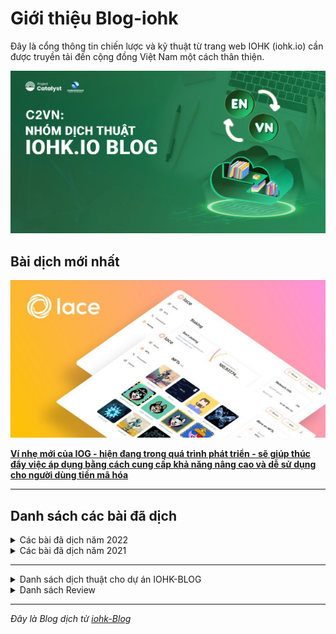 Giới thiệu Blog-iohk
============

Đây là cổng thông tin chiến lược và kỹ thuật từ trang web IOHK (iohk.io) cần được truyền tải đến cộng đồng Việt Nam một cách thân thiện.


![](img/Dich-thuat.png)



## Bài dịch mới nhất

![](../docs1/2022/06/img/2022-06-10-lace-speed-simplicity-and-seamless-flow.007.jpeg)

[**Ví nhẹ mới của IOG - hiện đang trong quá trình phát triển - sẽ giúp thúc đẩy việc áp dụng bằng cách cung cấp khả năng nâng cao và dễ sử dụng cho người dùng tiền mã hóa**](https://cardano2vn.io/docs1/2022/06/2022-06-10-lace-speed-simplicity-and-seamless-flow)

-------------------------------------------

## Danh sách các bài đã dịch 

<details>


<summary>
Các bài đã dịch năm 2022
</summary>

## Các bài đã dịch năm 2022

### Bài viết trong tháng 08 năm 2022
>[Giải thích về Ofelimos](https://cardano2vn.io/docs1/2022/08/2022-08-18-ofelimos-explained)
>
>[Kachina: hợp đồng thông minh bảo vệ quyền riêng tư](https://cardano2vn.io/docs1/2022/08/2022-08-05-kachina-privacy-preserving-smart-contracts/)
>
>[Những điều cần biết về Layer 1 & Layer 2](https://cardano2vn.io/docs1/2022/08/2022-08-05-layer-1-layer-2-all-you-need-to-know/)
>
>[Giới thiệu Ofelimos - giao thức đồng thuận bằng chứng công việc hữu ích - PoUW](https://cardano2vn.io/docs1/2022/08/2022-08-16-introducing-ofelimos-a-proof-of-useful-work-consensus-protocol)
 
### Bài viết trong tháng 07 năm 2022
 >
 [Cardano sắp nâng cấp Vasil: điều gì sẽ xảy ra
](https://cardano2vn.io/docs1/2022/07/2022-07-04-cardano-s-approaching-vasil-upgrade-what-to-expect)
>
[Phân tích về khả năng mở rộng của Cardano](https://cardano2vn.io/docs1/2022/07/2022-07-19-an-analysis-of-the-research-underpinning-cardanos-scalability)
>
 >[Ủy quyền của n](https://cardano2vn.io/docs1/2022/07/2022-07-28-staking-is-the-bedrock-of-cardano)
 >
 >[Những cầu nối và sidechains](https://cardano2vn.io/docs1/2022/07/2022-07-08-bridges-and-sidechains-wanchain-making-cardano-interoperable/)
 >
 >[Tổng quan nghiên cứu phần 3: Token-Stablecoin-Phí](https://cardano2vn.io/docs1/2022/07/2022-07-07-research-overview-part-3-tokens-stablecoins-and-fees)
 >
 >[Dữ liệu Cardano trên BigQuery](https://cardano2vn.io/docs1/2022/07/2022-07-01-cardano-data-on-bigquery/)
 
### Bài viết trong tháng 06 năm 2022
>
>[Cập nhật về nâng cấp Vasil](https://cardano2vn.io/docs1/2022/06/2022-06-20-vasil-upgrade-the-state-of-play)
>
[Tổng quan về nghiên cứu cho phép hỗ trợ hợp đồng thông minh trên Cardano
](https://cardano2vn.io/docs1/2022/06/2022-06-23-overview-of-the-research-enabling-smart-contract-support-on-cardano)
>
>[Từ Classic đến Chronos: Giải mã việc triển khai Ouroboros](https://cardano2vn.io/docs1/2022/06/2022-06-03-from-classic-to-chronos-the-implementations-of-ouroboros-explained)
>
> [Tổng quan nghiên cứu mang tính nền tảng của Cardano](https://cardano2vn.io/docs1/2022/06/2022-06-10-cardanos-foundational-research-overview/)
> 
> [Ví nhẹ Lace: tốc độ, đơn giản và thông suốt](https://cardano2vn.io/docs1/2022/06/2022-06-10-lace-speed-simplicity-and-seamless-flow/)
> 
> [Trang Tài liệu Cộng đồng về Plutus](https://cardano2vn.io/docs1/2022/06/2022-06-08-plutus-community-docs-a-new-documentation-site-for-devs-by-devs/)
> 
> [DISH ra mắt hệ thống nhận dạng phi tập trung](https://cardano2vn.io/docs1/2022/06/2022-06-07-dish-launches-decentralized-identification-and-loyalty-coin-system-built-on-input-output-global-iog-technology/)
> 
> [Cardano tại hội nghị đồng thuận: nhìn về tương lai](https://cardano2vn.io/docs1/2022/06/2022-06-06-cardano-at-consensus-a-look-ahead/)
> 
> [Fund9 thử thách Catalyst Natives Cardashift: demonstrating and monetizing impact](https://cardano2vn.io/docs1/2022/06/2022-06-01-fund9-catalyst-natives-cardashift-challenge-demonstrating-and-monetizing-impact/)

### Bài viết trong tháng 05 năm 2022
> 
>[Những điều bạn luôn muốn biết mà ngại đặt câu hỏi về Tổn thất tạm thời (Impermanent Loss)](https://cardano2vn.io/docs1/2022/05/2022-05-27-everything-you-always-wanted-to-know-about-impermanent-loss-and-were-afraid-to-ask/)
>
>[Học cách tạo hợp đồng thông minh cho lĩnh vực tài chính với chi phí thấp và giảm thiểu viết code trong Chương trình tiên phong của Marlowe](https://cardano2vn.io/docs1/2022/05/2022-05-11-learn-how-to-create-low-code-low-cost-financial-smart-contracts-in-the-marlowe-pioneers-program/)
>
>[Project Catalyst - Một chu trình phát triển hệ sinh thái Cardano](https://cardano2vn.io/docs1/2022/05/2022-05-10-project-catalyst-a-virtuous-cycle-of-cardano-ecosystem-development-investing-in-great-ideas-to-make-positive-real-world-changes/)
>
>[Atala SCAN: xác thực sản phẩm dựa trên blockchain](https://cardano2vn.io/docs1/2022/05/2022-05-04-atala-scan-blockchain-based-product-authentication/)

### Bài viết trong tháng 04 năm 2022
>
>[Khả năng tương tác là chìa khóa để phát triển blockchain](https://cardano2vn.io/docs1/2022/04/2022-04-28-interoperability-is-key-to-blockchain-growth/)
>
>[Guest Blog: hợp tác dựa trên khả năng tương tác của Cardano](https://cardano2vn.io/docs1/2022/04/2022-04-27-guest-blog-collaborating-on-cardano-interoperability/) 
>
>[Giới thiệu công cụ giao diện dòng lệnh (cli) mới cho Marlowe](https://cardano2vn.io/docs1/2022/04/2022-04-19-introducing-the-new-command-line-interface-tool-for-marlowe/)
>
>[Tăng cường thông lượng của Cardano với Tập lệnh tham chiếu](https://cardano2vn.io/docs1/2022/04/2022-04-13-boosting-cardano-s-throughput-with-script-referencing/)
>
>[Giới thiệu ủy quyền vote(dRep)](https://cardano2vn.io/docs1/2022/04/2022-04-11-introducing-the-concept-of-delegate-representatives-dreps)

### Bài viết trong tháng 03 năm 2022
>
>[Wave Financial ra mắt quỹ ADA yield](https://cardano2vn.io/docs1/2022/03/2022-03-31-wave-financial-launches-ada-yield-fund-to-support-cardanos-defi-ecosystem-growth)
>
>[Tăng thông lươngj giao gicj của Cardano](https://cardano2vn.io/docs1/2022/03/2022-03-21-increasing-the-transaction-throughput-of-cardano)
>
>[Vai trò quan trọng của AI/blockchain trong tương lai](https://cardano2vn.io/docs1/2022/03/2022-03-30-the-critical-role-of-ai-blockchain-synergy-in-humanity-s-future/)
>
>[Tăng thông lượng giao dịch của Cardano](https://cardano2vn.io/docs1/2022/03/2022-03-21-increasing-the-transaction-throughput-of-cardano/)
>
>[Tìm hiểu sâu hơn về Sân chơi Marlowe](https://cardano2vn.io/docs1/2022/03/2022-03-04-diving-deeper-into-the-marlowe-playground/)
>
>[Giới thiệu dự án Catalyst Fund8](https://cardano2vn.io/docs1/2022/03/2022-03-02-project-catalyst-cardano-s-innovation-engine-launches-fund8)



### Bài viết trong tháng 02 năm 2022
>[Từ  việc cải tiến node đến việc node được đóng block… Bản phát hành tháng 2 của Cardano](https://cardano2vn.io/docs1/2022/02/2022-02-28-from-node-enhancement-to-block-leadership-cardano-s-february-release)
>
>[Cơ sở kiến thức về Cardano đang ngày càng phát triển](https://cardano2vn.io/docs1/2022/02/2022-02-07-the-knowledge-base-for-cardano-is-growing-cardano-stack-exchange-graduates-from-beta-version/)
>
>[Triển khai Hydra Heads](https://cardano2vn.io/docs1/2022/02/2022-02-03-implementing-hydra-heads-the-first-step-towards-the-full-hydra-vision/)
>
>[Giới thiệu pipelining (phát tán đồng thời)](https://cardano2vn.io/docs1/2022/02/2022-02-01-introducing-pipelining-cardanos-consensus-layer-scaling-solution/)

### Bài viết trong tháng 01 năm 2022
>[Các bài kiểm tra thuộc tính đơn giản cho trình xác thực Plutus](https://cardano2vn.io/docs1/2022/01/2022-01-27-simple-property-based-tests-for-plutus-validators)
>
>[Công cụ ước tính phí Plutus trên Cardano](https://cardano2vn.io/docs1/2022/01/2022-01-21-plutus-fee-estimator-find-out-the-cost-of-transacting-on-cardano/)
>
>[Cốt lõi của mạng lưới Cardano đang phát triển nhanh chóng](https://cardano2vn.io/docs1/2022/01/2022-01-19-the-beating-heart-of-a-fast-growing-network/)
>
>[Cách chúng tôi mở rộng quy mô Cardano trong năm 2022](https://cardano2vn.io/docs1/2022/01/2022-01-14-how-we-re-scaling-cardano-in-2022/)
>
>[Bộ phận Developer Experience (DevX) của IOG sẽ cải thiện nhanh hơn khả năng phát triển](https://cardano2vn.io/docs1/2022/01/2022-01-13-a-new-internal-iog-developer-experience-department/)
>
>[Giải mã tài chính phi tập trung (DeFi)](https://cardano2vn.io/docs1/2022/01/2022-01-10-defi-demystified/)

</details>
 
<details>

<summary>
Các bài đã dịch năm 2021
</summary>

## Các bài đã dịch năm 2021

### Bài viết trong tháng 12 năm 2021
>[Giới thiệu mạng thử nghiệm ngang hàng (P2P) mới](https://cardano2vn.io/docs1/2021/12/2021-12-08-introducing-our-new-peer-to-peer-p2p-testnet)

>[Khi nói đến DeFi, Bạn hãy tự nghiên cứu](https://cardano2vn.io/docs1/2021/12/2021-12-09-when-it-comes-to-defi-do-your-own-research)

>[2021: Năm của những người tiên phong trong giáo dục](https://cardano2vn.io/docs1/2021/12/2021-12-23-cardano-education-in-2021-the-year-of-the-pioneers)

>[Năm 2021: Năm rô bốt và graffiti đến với Cardano phi tập trung và thông minh hơn](https://cardano2vn.io/docs1/2021/12/2021-12-27-review-of-2021-the-year-fun-came-to-cardano-with-beeple-nfts-robots-and-blockchain-graffiti)

### Bài viết trong tháng 11 năm 2021

>[Trao quyền cho thế hệ các nhà đổi mới ở Ghana](https://cardano2vn.io/docs1/2021/11/2021-11-05-empowering-a-new-generation-of-innovators-in-ghana)

>[Hợp tác mới để tiếp tục đà tăng trưởng cho các blockchain sử dụng UTXO](https://cardano2vn.io/docs1/2021/11/2021-11-09-utxo-blockchains-continue-forward-momentum-with-new-collaborations)

>[Bộ chuyển đổi ERC20 hiện đang hoạt động trên Testnet](https://cardano2vn.io/docs1/2021/12/2021-12-07-the-agix-erc20-converter-testnet-is-now-live)

### Bài viết trong tháng 10 năm 2021

>[Tóm tắt hội nghị thượng đỉnh Cardano 2021: Điều quan trọng tiếp theo là Quản trị](https://cardano2vn.io/docs1/2021/10/2021-10-08-cardano-summit-2021-summary-governance-is-the-next-big-thing)

>[Liên minh UTXO: Thúc đẩy sự đổi mới và hợp tác trong lĩnh vực Blockchain](https://cardano2vn.io/docs1/2021/10/2021-10-15-utxo-alliance-fostering-innovation-and-collaboration-across-the-blockchain-space)

>[ Châu Phi là nơi những khó khăn được khắc phục
](https://cardano2vn.io/docs1/2021/10/2021-10-26-africa-is-where-the-tough-get-going)

>[Mithril: Một Blockchain Mạnh và nhẹ hơn để đạt hiệu qua hơn.](https://cardano2vn.io/docs1/2021/10/2021-10-29-mithril-a-stronger-and-lighter-blockchain-for-better-efficiency)

### Bài viết trong tháng 09 năm 2021

>[Thỏa thuận Oasis Pro sẽ giúp các nước đang phát triển tiếp cận thị trường tài chính tốt hơn
](https://cardano2vn.io/docs1/2021/09/2021-09-26-cardano-deal-with-oasis-will-give-developing-world-better-access-to-financial-markets)

>[Nhà cung cấp dịch vụ di động Hoa Kỳ hợp tác với Cardano](https://cardano2vn.io/docs1/2021/09/2021-09-28-boost-mobile-and-dish-tv-call-on-cardano)

>[IOG thiết lập quan hệ đối tác chiến lược với Acuant nhằm nâng cao khả năng bảo mật trong không gian DeFi với Atala PRISM](https://cardano2vn.io/docs1/2021/09/2021-09-29-acuants-new-strategic-partnership-with-iog-and-atala-prism-to-offer-enhanced-security-in-the-defi-space)







</details>



-------------------------------------------

<details>

<summary>
Danh sách dịch thuật cho dự án IOHK-BLOG
</summary>

1. Nguyễn Văn Hiệu. 
2. Nguyễn Anh Tiến.
3. Phan Quốc.
4. Phạm Quang.
5. Kim Chi.
6. LinhPool.
7. Max Long.
8. Lenguyen.
9. Ngoluuduythai.
10. Hoangtrandesigner.
11. Tulibra1510.
12. Minh Hieu.

</details>

<details>

<summary>
Danh sách Review
</summary>

1. Nguyễn Văn Hiệu. 
2. Nguyễn Anh Tiến.
3. Phan Quốc.
4. Phạm Quang.

</details>

-------------------------------------------
*Đây là Blog dịch từ [iohk-Blog](https://iohk.io/en/blog/posts/page-1/)*
